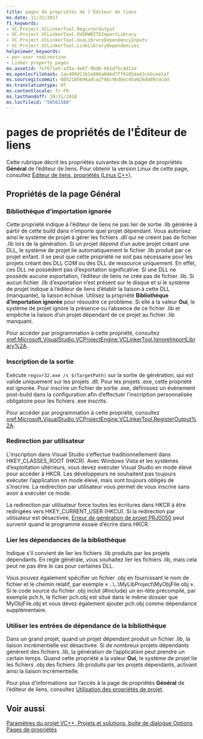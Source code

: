 ```yaml
---
title: pages de propriétés de l'Éditeur de liens
ms.date: 11/21/2017
f1_keywords:
- VC.Project.VCLinkerTool.RegisterOutput
- VC.Project.VCLinkerTool.OVERWRITEImportLibrary
- VC.Project.VCLinkerTool.UseLibraryDependencyInputs
- VC.Project.VCLinkerTool.LinkLibraryDependencies
helpviewer_keywords:
- per-user redirection
- Linker property pages
ms.assetid: 7e7671e5-a35a-4e67-9bdb-661d75c4d11e
ms.openlocfilehash: 1ac499d11b1e806a046d7ff9105da43cebcee1af
ms.sourcegitcommit: 6052185696adca270bc9bdbec45a626dd89cdcdd
ms.translationtype: HT
ms.contentlocale: fr-FR
ms.lasthandoff: 10/31/2018
ms.locfileid: "50561588"
---
```

# <a name="linker-property-pages"></a>pages de propriétés de l'Éditeur de liens

Cette rubrique décrit les propriétés suivantes de la page de propriétés **Général** de l’éditeur de liens. Pour obtenir la version Linux de cette page, consultez [Éditeur de liens, propriétés (Linux C++)](../linux/prop-pages/linker-linux.md).

## <a name="general-page-properties"></a>Propriétés de la page Général

### <a name="ignore-import-library"></a>Bibliothèque d’importation ignorée

Cette propriété indique à l’éditeur de liens ne pas lier de sortie .lib générée à partir de cette build dans n’importe quel projet dépendant. Vous autorisez ainsi le système de projet à gérer les fichiers .dll qui ne créent pas de fichier .lib lors de la génération. Si un projet dépend d’un autre projet créant une DLL, le système de projet lie automatiquement le fichier .lib produit par ce projet enfant. Il se peut que cette propriété ne soit pas nécessaire pour les projets créant des DLL COM ou des DLL de ressource uniquement. En effet, ces DLL ne possèdent pas d’exportation significative. Si une DLL ne possède aucune exportation, l’éditeur de liens ne crée pas de fichier .lib. Si aucun fichier .lib d’exportation n’est présent sur le disque et si le système de projet indique à l’éditeur de liens d’établir la liaison à cette DLL (manquante), la liaison échoue. Utilisez la propriété **Bibliothèque d’importation ignorée** pour résoudre ce problème. Si elle a la valeur **Oui**, le système de projet ignore la présence ou l’absence de ce fichier .lib et empêche la liaison d’un projet dépendant de ce projet au fichier .lib manquant.

Pour accéder par programmation à cette propriété, consultez <xref:Microsoft.VisualStudio.VCProjectEngine.VCLinkerTool.IgnoreImportLibrary%2A>.

### <a name="register-output"></a>Inscription de la sortie

Exécute `regsvr32.exe /s $(TargetPath)` sur la sortie de génération, qui est valide uniquement sur les projets .dll. Pour les projets .exe, cette propriété est ignorée. Pour inscrire un fichier de sortie .exe, définissez un événement post-build dans la configuration afin d’effectuer l’inscription personnalisée obligatoire pour les fichiers .exe inscrits.

Pour accéder par programmation à cette propriété, consultez <xref:Microsoft.VisualStudio.VCProjectEngine.VCLinkerTool.RegisterOutput%2A>.

### <a name="per-user-redirection"></a>Redirection par utilisateur

L’inscription dans Visual Studio s’effectue traditionnellement dans HKEY_CLASSES_ROOT (HKCR). Avec Windows Vista et les systèmes d’exploitation ultérieurs, vous devez exécuter Visual Studio en mode élevé pour accéder à HKCR. Les développeurs ne souhaitent pas toujours exécuter l’application en mode élevé, mais sont toujours obligés de s’inscrire. La redirection par utilisateur vous permet de vous inscrire sans avoir à exécuter ce mode.

La redirection par utilisateur force toutes les écritures dans HKCR à être redirigées vers HKEY\_CURRENT\_USER (HKCU). Si la redirection par utilisateur est désactivée, [Erreur de génération de projet PRJ0050](../error-messages/tool-errors/project-build-error-prj0050.md) peut survenir quand le programme essaie d’écrire dans HKCR.

### <a name="link-library-dependencies"></a>Lier les dépendances de la bibliothèque

Indique s’il convient de lier les fichiers .lib produits par les projets dépendants. En règle générale, vous souhaitez lier les fichiers .lib, mais cela peut ne pas être le cas pour certaines DLL.

Vous pouvez également spécifier un fichier .obj en fournissant le nom de fichier et le chemin relatif, par exemple « ..\\..\MyLibProject\MyObjFile.obj ». Si le code source du fichier .obj inclut (#include) un en-tête précompilé, par exemple pch.h, le fichier pch.obj est situé dans le même dossier que MyObjFile.obj et vous devez également ajouter pch.obj comme dépendance supplémentaire.

### <a name="use-library-dependency-inputs"></a>Utiliser les entrées de dépendance de la bibliothèque

Dans un grand projet, quand un projet dépendant produit un fichier .lib, la liaison incrémentielle est désactivée. Si de nombreux projets dépendants génèrent des fichiers .lib, la génération de l’application peut prendre un certain temps. Quand cette propriété a la valeur **Oui**, le système de projet lie les fichiers .obj des fichiers .lib produits par les projets dépendants, activant ainsi la liaison incrémentielle.

Pour plus d’informations sur l’accès à la page de propriétés **Général** de l’éditeur de liens, consultez [Utilisation des propriétés de projet](../ide/working-with-project-properties.md).

## <a name="see-also"></a>Voir aussi

[Paramètres du projet VC++, Projets et solutions, boîte de dialogue Options](/visualstudio/ide/reference/vcpp-project-settings-projects-and-solutions-options-dialog-box)<br>
[Pages de propriétés](../ide/property-pages-visual-cpp.md)